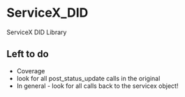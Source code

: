 # ServiceX_DID

 ServiceX DID Library

## Left to do

- Coverage
- look for all post_status_update calls in the original
- In general - look for all calls back to the servicex object!
